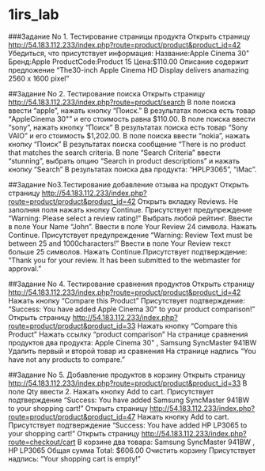 # 1irs_lab

###Задание No 1. Тестирование страницы продукта
Открыть страницу http://54.183.112.233/index.php?route=product/product&product_id=42 Убедиться, что присутствует информация:
Название:Apple Cinema 30"
Бренд:Apple
ProductCode:Product 15
Цена:$110.00
Описание содержит предложение
“The30-inch Apple Cinema HD Display delivers anamazing 2560 x 1600 pixel”

##Задание No 2. Тестирование поиска
Открыть страницу
http://54.183.112.233/index.php?route=product/search
В поле поиска ввести “apple”, нажать кнопку “Поиск.”
В результатах поиска есть товар “AppleCinema 30"” и его стоимость равна $110.00.
В поле поиска ввести “sony”, нажать кнопку “Поиск” 
В результатах поиска есть товар “Sony VAIO” и его стоимость $1,202.00.
В поле поиска ввести “nokia”, нажать кнопку “Поиск” 
В результатах поиска сообщение “There is no product that matches the search criteria.
В поле “Search Criteria” ввести “stunning”, выбрать опцию “Search in product descriptions” и нажать кнопку “Search”
В результатах поиска два продукта: “HPLP3065”, “iMac”.

##Задание No3.Тестирование добавление отзыва на продукт
Открыть страницу
http://54.183.112.233/index.php?route=product/product&product_id=42
Открыть вкладку Reviews.
Не заполняя поля нажать кнопку Continue. Присутствует предупреждение “Warning: Please select a review rating!”
Выбрать любой рейтинг.
Ввести в поле Your Name “John”. Ввести в поле Your Review 24 символа. Нажать Continue.
Присутствует предупреждение “Warning: Review Text must be between 25 and 1000characters!” 
Ввести в поле Your Review текст больше 25 символов. Нажать Continue.Присутствует подтверждение: “Thank you for your review. It has been submitted to the webmaster for approval.”

##Задание No 4. Тестирование сравнения продуктов
Открыть страницу
http://54.183.112.233/index.php?route=product/product&product_id=42
Нажать кнопку “Compare this Product” 
Присутствует подтверждение: “Success: You have added Apple Cinema 30" to your product comparison!”
Открыть страницу
http://54.183.112.233/index.php?route=product/product&product_id=33
Нажать кнопку “Compare this Product”
Нажать ссылку “product comparison”
На странице сравнения продуктов два продукта: Apple Cinema 30" , Samsung SyncMaster 941BW
Удалить первый и второй товар из сравнения
На странице надпись “You have not any products to compare.”

##Задание No 5. Добавление продуктов в корзину
Открыть страницу
http://54.183.112.233/index.php?route=product/product&product_id=33
В поле Qty ввести 2.
Нажать кнопку Add to cart.
Присутствует подтверждение “Success: You have added Samsung SyncMaster 941BW to your shopping cart!”
Открыть страницу
http://54.183.112.233/index.php?route=product/product&product_id=47
Нажать кнопку Add to cart.
Присутствует подтверждение “Success: You have added HP LP3065 to your shopping cart!”
Открыть страницу
http://54.183.112.233/index.php?route=checkout/cart
В корзине два товара: Samsung SyncMaster 941BW , HP LP3065
Общая сумма Total: $606.00
Очистить корзину
Присутствует надпись: “Your shopping cart is empty!”


